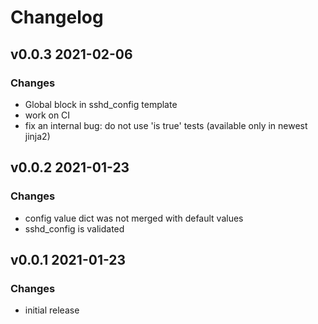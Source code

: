 # Changelog

## v0.0.3 2021-02-06

### Changes

- Global block in sshd_config template
- work on CI
- fix an internal bug: do not use 'is true' tests (available only in newest jinja2)

## v0.0.2 2021-01-23

### Changes

- config value dict was not merged with default values
- sshd_config is validated

## v0.0.1 2021-01-23

### Changes

- initial release

